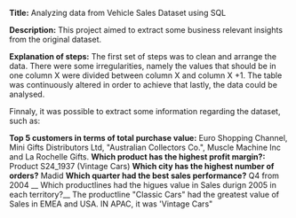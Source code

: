 __Title:__ Analyzing data from Vehicle Sales Dataset using SQL

__Description:__ This project aimed to extract some business relevant insights from the original dataset.

__Explanation of steps:__ The first set of steps was to clean and arrange the data. There were some irregularities, namely the values that should be in one column X were divided between column X and column X +1.
The table was continuously altered in order to achieve that lastly, the data could be analysed.

Finnaly, it was possible to extract some information regarding the dataset, such as:

__Top 5 customers in terms of total purchase value:__ Euro Shopping Channel, Mini Gifts Distributors Ltd, "Australian Collectors Co.", Muscle Machine Inc and La Rochelle Gifts.
__Which product has the highest profit margin?:__  Product S24_1937 (Vintage Cars)
__Which city has the highest number of orders?__ Madid
__Which quarter had the best sales performance?__ Q4 from 2004
__ Which productlines had the higues value in Sales durign 2005 in each territory?__ The productline "Classic Cars" had the greatest value of Sales in EMEA and USA. IN APAC, it was 'Vintage Cars"






